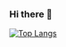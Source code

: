 ### Hi there 👋

[![Top Langs](https://github-readme-stats-weld-six.vercel.app/api/top-langs/?username=ricjouas&langs_count=8&layout=compact&show_icons=true&theme=synthwave)](https://github.com/ricjouas/github-readme-stats)


